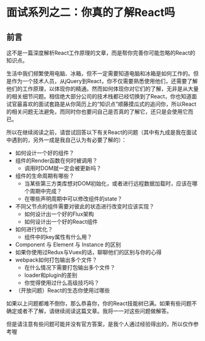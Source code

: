 # 面试系列之二：你真的了解React吗

## 前言

这不是一篇深度解析React工作原理的文章，而是帮你完善你可能忽略的React的知识点。

生活中我们频繁使用电脑、冰箱，但不一定需要知道电脑和冰箱是如何工作的。但是作为一个技术人员，从jQuery到React，你不仅需要熟悉使用他们，还需要了解他们的工作原理，以体现你的精通。然而如何体现你对它们的了解，无非是从大量的相关细节问题。相信绝大部分公司的技术栈都已经切换到了React，你也知道面试官最喜欢的面试套路是从你简历上的“知识点”顺藤摸瓜式的追问你，所以React的相关问题无法避免，而同时你也要问自己是否真的了解它，还只是会使用它而已。

所以在继续阅读之前，请尝试回答以下有关React的问题（其中有九成是我在面试中遇到的，另外一成是我自己认为有必要了解的）：

- 如何设计一个好的组件？
- 组件的Render函数在何时被调用？
    - 调用时DOM就一定会被更新吗？
- 组件的生命周期有哪些？
    - 当某些第三方类库想对DOM初始化，或者进行远程数据加载时，应该在哪个周期中完成？
    - 在哪些声明周期中可以修改组件的state？
- 不同父节点的组件需要对彼此的状态进行改变时应该实现？
    - 如何设计出一个好的Flux架构
    - 如何设计出一个好的React组件
- 如何进行优化？
    - 组件中的key属性有什么用？
- Component 与 Element 与 Instance 的区别
- 如果你使用过Redux与Vuex的话，聊聊他们的区别与你的心得
- webpack如何打包输出多个文件？
    - 在什么情况下需要打包输出多个文件？
    - loader和plugin的差别
    - 你觉得使用过什么高级技巧吗？
- （开放问题）React的生态你使用过哪些

如果以上问题都难不倒你，那么恭喜你，你的React技能树已满。如果有些问题不确定或者不了解，请继续阅读这篇文章。我将一一对这些问题做解答。

但是请注意有些问题可能并没有官方答案，是我个人通过经验得出的，所以仅作参考喔

